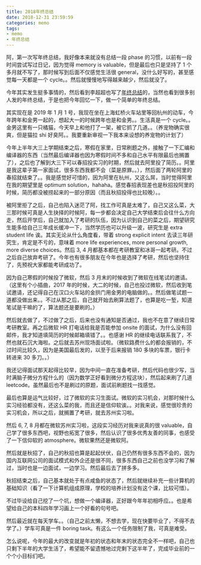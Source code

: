 ```yaml
---
title: 2018年终总结
date: 2018-12-31 23:59:59
categories: memo
tags:
- memo
- 年终总结
---
```


阿，第一次写年终总结，我好像本来就没有总结一段 phase 的习惯，以前有一段时间尝试写过日记，因为觉得 memory is valuable，但是最后也只是坚持了 1 个多月就不写了，那时候写到后面不仅感觉生活很 general，没什么好写的，甚至感觉每一天都是一个 cycle。。然后就慢慢地写得越来越少，然后就没了。

今年其实发生挺多事情的，然后看到李超超也写了[年终总结](http://blog.licz.site/2018/12/28/%E5%86%99%E4%BA%8E2019%E5%B9%B4%E5%85%83%E6%97%A6%E5%89%8D/)的，当然也看到很多别人发的年终总结，于是也把今年回忆一下，做一个简单的年终总结。

其实现在是 2019 年 1 月 1 号，我现在坐在上海虹桥火车站里等回杭州的动车，今年跨年和金男一起的，想起大一的时候跨年也是和金男。。生活真是一个 cycle。。金男这里有一只橘猫，今天早上和他打了一架，被它抓了几道。。（养宠物确实很爽，但是猫拉 shi 好臭阿。。我要重新审视一下我本来设想的养宠物的计划了）

今年上半年大三上学期结束之后，寒假在家里，日常刷题之外，接触了一下汇编和编译器的东西（当然最后编译器也因为寒假时间不多和自己水平有限最后也搁置了），之后也了解到大三下可以春招投实习的时期，然后就去阿里投了简历。。阿里是我这辈子第一家面试，很多东西我都不会（菜是原罪。。），然后面了两轮阿里的春招就结束了。。我是感觉好可惜的，因为阿里在杭州，又这么屌，当时觉得阿里在我的期望里是 optimum solution，hahaha。感觉春招表现差也是秋招投阿里的时候，简历都没被捞起来的一部分原因（而且秋招投得也比较晚）。。

被阿里拒了之后，自己也陷入迷茫了阿，找工作可真是太难了，自己又这么菜，大三那时候可真是人生抉择的时候阿，每一步都会决定自己大学结束后会往什么方向走，然后开学后，自己就加入了考研的队伍，因为认识到自己的菜之后，期望研究生能多给自己三年成长缓冲一下，当然学历也可以升级一波，研究生是 extra student life 诶。其实无论从什么角度看，带着 strong explicit intent 去读三年研究生，肯定是不亏的，意味着 more life experiences, more personal growth, more diverse choices。然后 3, 4 月都基本都在考研教室和冰哥一起考研。不过之后自己放弃考研了。今年也有很多朋友在今年也是选择了考研，然后也坚持住了，先预祝大家都能考研成功了。

因为自己寒假的时候投了微软，然后 3 月末的时候收到了微软在线笔试的邀请。（这里有个小插曲，2017 年的时候，大二的时候，自己也投过微软，然后收到笔试邀请，还记得自己在汉口火车站的金拱门用金男的电脑做的。。然后做笔试题一道都没做出来。。不过从那之后，自己就开始去刷算法题了，也算是吃一堑，知道笔试是干嘛的了，算法题还是要刷的。）

然后就去做了，不过做了之后，后来也没有通知是否通过，我也不在意了继续日常考研教室。再之后微软 HR 打电话给我是否能参加 onsite 的面试，为什么没有回邮件，我才知道填简历的时候邮箱填错了。。也感谢 HR 的继续电话联系我了，不然也就石沉大海啦。之后就去苏州现场面试啦。（微软路费什么的都会报销的，不过时间比较久，因为是美国最后发的，以至于后来报销 180 多块的车票，银行卡转进来 30 多刀。。）

我还记得面试那天起得比较早，因为中间一直在准备考研，然后代码也很少写，当时满脑子微分方程什么的（因为数学正好看到微分方程这块），然后起来刷了几道 leetcode。虽然最后也不是刷过的原题，面试前刷题找一找感觉。

最后也算是运气比较好，过了微软的实习生面试。微软的实习机会，对那时候什么实习经验都没有，还这么菜的我，而且还是信仰软诶。。对我来说，感觉很珍贵的实习机会，所以之后，就搁置了考研，就去苏州实习啦。

然后 6, 7, 8 月都在微软苏州实习啦，这段实习经历对我来说真的很 valuable，自己学了很多东西吧，视野也拓宽了很多，然后认识了很多优秀友善的同事，也感受了一下信仰软的 atmosphere。微软果然还是微软阿。

然后就是秋招了，自己的秋招也算是起起伏伏，自己仍然有很多东西不会的，因为国内互联网公司的面试模式和外企还是很不同，很多东西自己之前也没学习和了解过，当时也是一边面试，一边学习。然后最后去了拼多多。

秋招结束之后，自己基本就处于有点咸鱼的状态了，然后就继续补充一些计算机的基础知识（看了一下计算机组成原理，学校的培养计划没有这个课，比较可惜）。

不过毕设给自己挖了一个坑，想做一个编译器，正好跟今年年初相呼应。。也是希望给自己的本科四年学习画上一个好看的句号吧。

然后最近就在每天学车。。（自己之前太懒，不想去学，现在快要毕业了，不得不去学了。）学车可真是一件 boring task。有这么一个任务限制了我，可真是难受。

怎么说呢，今年的最大的改变就是年初的状态和年末的状态完全不一样吧，自己也只剩下半年的大学生活了，希望能不留遗憾地过完剩下这半年了，完成毕业前的一个个小目标们吧。